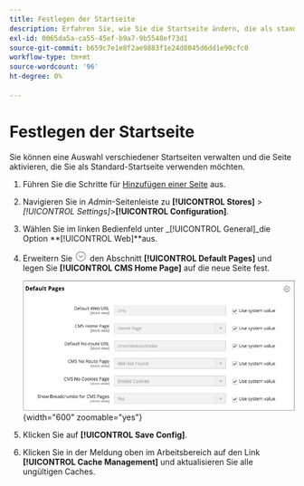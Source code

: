 ```yaml
---
title: Festlegen der Startseite
description: Erfahren Sie, wie Sie die Startseite ändern, die als standardmäßige CMS-Seite verwendet wird.
exl-id: 0065da5a-ca55-45ef-b9a7-9b5548ef73d1
source-git-commit: b659c7e1e8f2ae9883f1e24d8045d6dd1e90cfc0
workflow-type: tm+mt
source-wordcount: '96'
ht-degree: 0%

---
```


# Festlegen der Startseite

Sie können eine Auswahl verschiedener Startseiten verwalten und die Seite aktivieren, die Sie als Standard-Startseite verwenden möchten.

1. Führen Sie die Schritte für [Hinzufügen einer Seite](page-add.md) aus.

1. Navigieren Sie in _Admin_-Seitenleiste zu **[!UICONTROL Stores]** > _[!UICONTROL Settings]_>**[!UICONTROL Configuration]**.

1. Wählen Sie im linken Bedienfeld unter _[!UICONTROL General]_die Option **[!UICONTROL Web]**aus.

1. Erweitern Sie ![Erweiterungsauswahl](../assets/icon-display-expand.png) den Abschnitt **[!UICONTROL Default Pages]** und legen Sie **[!UICONTROL CMS Home Page]** auf die neue Seite fest.

   ![Konfiguration von Web-Standardseiten](./assets/web-default-pages.png){width="600" zoomable="yes"}

1. Klicken Sie auf **[!UICONTROL Save Config]**.

1. Klicken Sie in der Meldung oben im Arbeitsbereich auf den Link **[!UICONTROL Cache Management]** und aktualisieren Sie alle ungültigen Caches.
